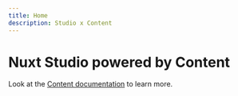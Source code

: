 ```yaml
---
title: Home
description: Studio x Content
---
```


# Nuxt Studio powered by Content

Look at the [Content documentation](https://content.nuxtjs.org/) to learn more.
